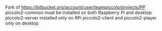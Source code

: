 Fork of https://bitbucket.org/account/user/teampiccolo/projects/PP
piccolo2-common must be installed on both Raspberry Pi and desktop
piccolo2-server installed only on RPi
piccolo2-client and piccolo2-player only on desktop

